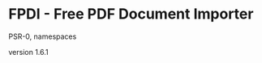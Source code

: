 FPDI - Free PDF Document Importer
=================================

PSR-0, namespaces

version 1.6.1
